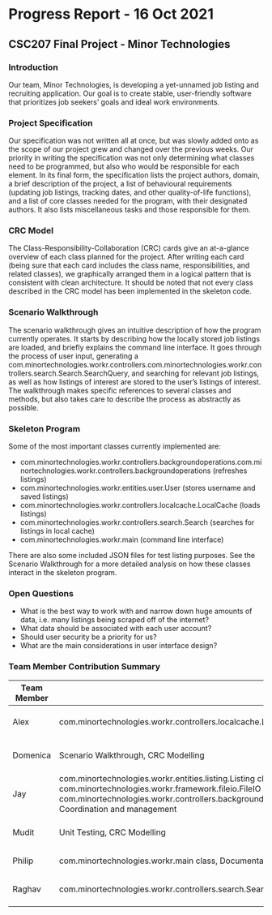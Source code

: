 # Progress Report - 16 Oct 2021
## CSC207 Final Project - Minor Technologies

### Introduction
Our team, Minor Technologies, is developing a yet-unnamed job listing and recruiting application. Our goal is to create stable, user-friendly software that prioritizes job seekers’ goals and ideal work environments.

### Project Specification
Our specification was not written all at once, but was slowly added onto as the scope of our project grew and changed over the previous weeks. Our priority in writing the specification was not only determining what classes need to be programmed, but also who would be responsible for each element. In its final form, the specification lists the project authors, domain, a brief description of the project, a list of behavioural requirements (updating job listings, tracking dates, and other quality-of-life functions), and a list of core classes needed for the program, with their designated authors. It also lists miscellaneous tasks and those responsible for them. 

### CRC Model
The Class-Responsibility-Collaboration (CRC) cards give an at-a-glance overview of each class planned for the project. After writing each card (being sure that each card includes the class name, responsibilities, and related classes), we graphically arranged them in a logical pattern that is consistent with clean architecture. It should be noted that not every class described in the CRC model has been implemented in the skeleton code.

### Scenario Walkthrough
The scenario walkthrough gives an intuitive description of how the program currently operates. It starts by describing how the locally stored job listings are loaded, and briefly explains the command line interface. It goes through the process of user input, generating a com.minortechnologies.workr.controllers.com.minortechnologies.workr.controllers.search.Search.SearchQuery, and searching for relevant job listings, as well as how listings of interest are stored to the user’s listings of interest. The walkthrough makes specific references to several classes and methods, but also takes care to describe the process as abstractly as possible.

### Skeleton Program
Some of the most important classes currently implemented are:
* com.minortechnologies.workr.controllers.backgroundoperations.com.minortechnologies.workr.controllers.backgroundoperations (refreshes listings)
* com.minortechnologies.workr.entities.user.User (stores username and saved listings)
* com.minortechnologies.workr.controllers.localcache.LocalCache (loads listings)
* com.minortechnologies.workr.controllers.search.Search (searches for listings in local cache)
* com.minortechnologies.workr.main (command line interface)

There are also some included JSON files for test listing purposes. See the Scenario Walkthrough for a more detailed analysis on how these classes interact in the skeleton program. 

### Open Questions
* What is the best way to work with and narrow down huge amounts of data, i.e. many listings being scraped off of the internet?
* What data should be associated with each user account? 
* Should user security be a priority for us?
* What are the main considerations in user interface design?

### Team Member Contribution Summary
| Team Member | Completed Tasks                                                                                 | Planned Areas of Focus                 |
|-------------|-------------------------------------------------------------------------------------------------|----------------------------------------|
| Alex        | com.minortechnologies.workr.controllers.localcache.LocalCache class                                                                                | Algorithms for matching jobs to users  |
| Domenica    | Scenario Walkthrough, CRC Modelling                                                             | Algorithms for matching jobs to users  |
| Jay         | com.minortechnologies.workr.entities.listing.Listing class,  com.minortechnologies.workr.entities.user.User class,  com.minortechnologies.workr.framework.fileio.FileIO class, com.minortechnologies.workr.controllers.backgroundoperations.com.minortechnologies.workr.controllers.backgroundoperations, Coordination and management    | Multi-threading in runtime             |
| Mudit       | Unit Testing,  CRC Modelling                                                                    | Sorting of listings for user browsing  |
| Philip      | com.minortechnologies.workr.main class,  Documentation                                                                      | Front end and user interface           |
| Raghav      | com.minortechnologies.workr.controllers.search.Search class, Debugging, CRC Modelling                                                          | Implementation of score finder classes |
